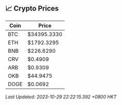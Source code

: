 ## 📈 Crypto Prices

| Coin | Price |
| ---- | ----- |
| BTC | $34395.3330 |
| ETH | $1792.3295 |
| BNB | $226.6290 |
| CRV | $0.4909 |
| ARB | $0.9309 |
| OKB | $44.9475 |
| DOGE | $0.0692 |

_Last Updated: 2023-10-29 22:22:15.392 +0800 HKT_